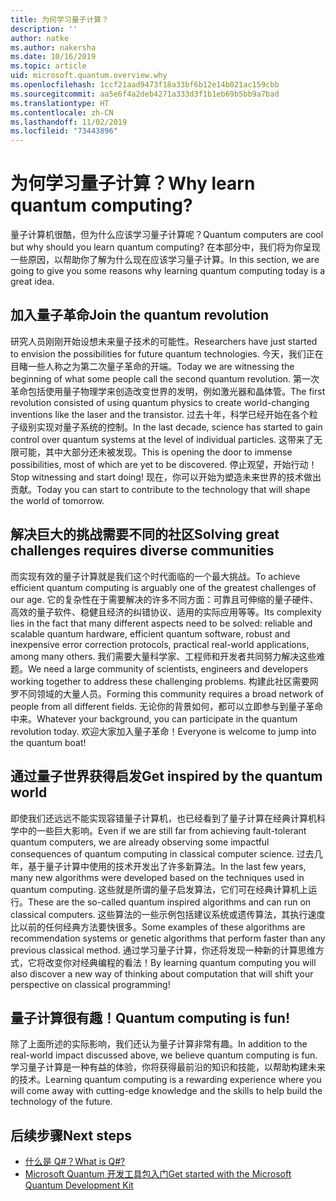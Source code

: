 ```yaml
---
title: 为何学习量子计算？
description: ''
author: natke
ms.author: nakersha
ms.date: 10/16/2019
ms.topic: article
uid: microsoft.quantum.overview.why
ms.openlocfilehash: 1ccf21aad9473f18a33bf6b12e14b021ac159cbb
ms.sourcegitcommit: aa5e6f4a2deb4271a333d3f1b1eb69b5bb9a7bad
ms.translationtype: HT
ms.contentlocale: zh-CN
ms.lasthandoff: 11/02/2019
ms.locfileid: "73443896"
---
```

# <a name="why-learn-quantum-computing"></a><span data-ttu-id="15cbe-102">为何学习量子计算？</span><span class="sxs-lookup"><span data-stu-id="15cbe-102">Why learn quantum computing?</span></span>

<span data-ttu-id="15cbe-103">量子计算机很酷，但为什么应该学习量子计算呢？</span><span class="sxs-lookup"><span data-stu-id="15cbe-103">Quantum computers are cool but why should you learn quantum computing?</span></span> <span data-ttu-id="15cbe-104">在本部分中，我们将为你呈现一些原因，以帮助你了解为什么现在应该学习量子计算。</span><span class="sxs-lookup"><span data-stu-id="15cbe-104">In this section, we are going to give you some reasons why learning quantum computing today is a great idea.</span></span>

## <a name="join-the-quantum-revolution"></a><span data-ttu-id="15cbe-105">加入量子革命</span><span class="sxs-lookup"><span data-stu-id="15cbe-105">Join the quantum revolution</span></span>

<span data-ttu-id="15cbe-106">研究人员刚刚开始设想未来量子技术的可能性。</span><span class="sxs-lookup"><span data-stu-id="15cbe-106">Researchers have just started to envision the possibilities for future quantum technologies.</span></span> <span data-ttu-id="15cbe-107">今天，我们正在目睹一些人称之为第二次量子革命的开端。</span><span class="sxs-lookup"><span data-stu-id="15cbe-107">Today we are witnessing the beginning of what some people call the second quantum revolution.</span></span> <span data-ttu-id="15cbe-108">第一次革命包括使用量子物理学来创造改变世界的发明，例如激光器和晶体管。</span><span class="sxs-lookup"><span data-stu-id="15cbe-108">The first revolution consisted of using quantum physics to create world-changing inventions like the laser and the transistor.</span></span> <span data-ttu-id="15cbe-109">过去十年，科学已经开始在各个粒子级别实现对量子系统的控制。</span><span class="sxs-lookup"><span data-stu-id="15cbe-109">In the last decade, science has started to gain control over quantum systems at the level of individual particles.</span></span> <span data-ttu-id="15cbe-110">这带来了无限可能，其中大部分还未被发现。</span><span class="sxs-lookup"><span data-stu-id="15cbe-110">This is opening the door to immense possibilities, most of which are yet to be discovered.</span></span> <span data-ttu-id="15cbe-111">停止观望，开始行动！</span><span class="sxs-lookup"><span data-stu-id="15cbe-111">Stop witnessing and start doing!</span></span> <span data-ttu-id="15cbe-112">现在，你可以开始为塑造未来世界的技术做出贡献。</span><span class="sxs-lookup"><span data-stu-id="15cbe-112">Today you can start to contribute to the technology that will shape the world of tomorrow.</span></span>

## <a name="solving-great-challenges-requires-diverse-communities"></a><span data-ttu-id="15cbe-113">解决巨大的挑战需要不同的社区</span><span class="sxs-lookup"><span data-stu-id="15cbe-113">Solving great challenges requires diverse communities</span></span>

<span data-ttu-id="15cbe-114">而实现有效的量子计算就是我们这个时代面临的一个最大挑战。</span><span class="sxs-lookup"><span data-stu-id="15cbe-114">To achieve efficient quantum computing is arguably one of the greatest challenges of our age.</span></span> <span data-ttu-id="15cbe-115">它的复杂性在于需要解决的许多不同方面：可靠且可伸缩的量子硬件、高效的量子软件、稳健且经济的纠错协议、适用的实际应用等等。</span><span class="sxs-lookup"><span data-stu-id="15cbe-115">Its complexity lies in the fact that many different aspects need to be solved: reliable and scalable quantum hardware, efficient quantum software, robust and inexpensive error correction protocols, practical real-world applications, among many others.</span></span> <span data-ttu-id="15cbe-116">我们需要大量科学家、工程师和开发者共同努力解决这些难题。</span><span class="sxs-lookup"><span data-stu-id="15cbe-116">We need a large community of scientists, engineers and developers working together to address these challenging problems.</span></span> <span data-ttu-id="15cbe-117">构建此社区需要网罗不同领域的大量人员。</span><span class="sxs-lookup"><span data-stu-id="15cbe-117">Forming this community requires a broad network of people from all different fields.</span></span> <span data-ttu-id="15cbe-118">无论你的背景如何，都可以立即参与到量子革命中来。</span><span class="sxs-lookup"><span data-stu-id="15cbe-118">Whatever your background, you can participate in the quantum revolution today.</span></span> <span data-ttu-id="15cbe-119">欢迎大家加入量子革命！</span><span class="sxs-lookup"><span data-stu-id="15cbe-119">Everyone is welcome to jump into the quantum boat!</span></span>

## <a name="get-inspired-by-the-quantum-world"></a><span data-ttu-id="15cbe-120">通过量子世界获得启发</span><span class="sxs-lookup"><span data-stu-id="15cbe-120">Get inspired by the quantum world</span></span>

<span data-ttu-id="15cbe-121">即使我们还远远不能实现容错量子计算机，也已经看到了量子计算在经典计算机科学中的一些巨大影响。</span><span class="sxs-lookup"><span data-stu-id="15cbe-121">Even if we are still far from achieving fault-tolerant quantum computers, we are already observing some impactful consequences of quantum computing in classical computer science.</span></span> <span data-ttu-id="15cbe-122">过去几年，基于量子计算中使用的技术开发出了许多新算法。</span><span class="sxs-lookup"><span data-stu-id="15cbe-122">In the last few years, many new algorithms were developed based on the techniques used in quantum computing.</span></span> <span data-ttu-id="15cbe-123">这些就是所谓的量子启发算法，它们可在经典计算机上运行。</span><span class="sxs-lookup"><span data-stu-id="15cbe-123">These are the so-called quantum inspired algorithms and can run on classical computers.</span></span> <span data-ttu-id="15cbe-124">这些算法的一些示例包括建议系统或遗传算法，其执行速度比以前的任何经典方法要快很多。</span><span class="sxs-lookup"><span data-stu-id="15cbe-124">Some examples of these algorithms are recommendation systems or genetic algorithms that perform faster than any previous classical method.</span></span> <span data-ttu-id="15cbe-125">通过学习量子计算，你还将发现一种新的计算思维方式，它将改变你对经典编程的看法！</span><span class="sxs-lookup"><span data-stu-id="15cbe-125">By learning quantum computing you will also discover a new way of thinking about computation that will shift your perspective on classical programming!</span></span>

## <a name="quantum-computing-is-fun"></a><span data-ttu-id="15cbe-126">量子计算很有趣！</span><span class="sxs-lookup"><span data-stu-id="15cbe-126">Quantum computing is fun!</span></span>

<span data-ttu-id="15cbe-127">除了上面所述的实际影响，我们还认为量子计算非常有趣。</span><span class="sxs-lookup"><span data-stu-id="15cbe-127">In addition to the real-world impact discussed above, we believe quantum computing is fun.</span></span> <span data-ttu-id="15cbe-128">学习量子计算是一种有益的体验，你将获得最前沿的知识和技能，以帮助构建未来的技术。</span><span class="sxs-lookup"><span data-stu-id="15cbe-128">Learning quantum computing is a rewarding experience where you will come away with cutting-edge knowledge and the skills to help build the technology of the future.</span></span>

## <a name="next-steps"></a><span data-ttu-id="15cbe-129">后续步骤</span><span class="sxs-lookup"><span data-stu-id="15cbe-129">Next steps</span></span>

* [<span data-ttu-id="15cbe-130">什么是 Q#？</span><span class="sxs-lookup"><span data-stu-id="15cbe-130">What is Q#?</span></span>](xref:microsoft.quantum.overview.qsharp)
* [<span data-ttu-id="15cbe-131">Microsoft Quantum 开发工具包入门</span><span class="sxs-lookup"><span data-stu-id="15cbe-131">Get started with the Microsoft Quantum Development Kit</span></span>](xref:microsoft.quantum.welcome)
